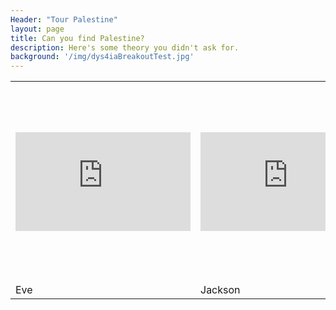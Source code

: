 ```yaml
---
Header: "Tour Palestine"
layout: page
title: Can you find Palestine?
description: Here's some theory you didn't ask for.
background: '/img/dys4iaBreakoutTest.jpg'
---
```


<table style="width:100%">
  <tr>
    <td><iframe width="280" height="158" src="https://www.youtube.com/embed/fsVLCHEQb74?rel=0&amp;showinfo=0" frameborder="0" allow="accelerometer; autoplay; encrypted-media; gyroscope; picture-in-picture" allowfullscreen></iframe></td>
    <td><iframe width="280" height="158" src="https://www.youtube.com/embed/fSBDY5vOkes?rel=0&amp;showinfo=0" frameborder="0" allow="accelerometer; autoplay; encrypted-media; gyroscope; picture-in-picture" allowfullscreen></iframe></td>
    <td><iframe width="560" height="315" src="https://www.youtube.com/embed/fSBDY5vOkes?rel=0&amp;showinfo=0" frameborder="0" allow="accelerometer; autoplay; encrypted-media; gyroscope; picture-in-picture" allowfullscreen></iframe></td>
  </tr>
  <tr>
    <td>Eve</td>
    <td>Jackson</td>
    <td>94</td>
  </tr>
</table>
